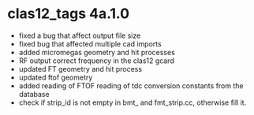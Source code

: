 # clas12_tags 4a.1.0

- fixed a bug that affect output file size
- fixed bug that affected multiple cad imports
- added micromegas geometry and hit processes
- RF output correct frequency in the clas12 gcard
- updated FT geometry and hit process
- updated ftof geometry
- added reading of FTOF reading of tdc conversion constants from the database
- check if strip_id is not empty in bmt_ and fmt_strip.cc, otherwise fill it.